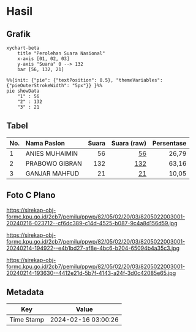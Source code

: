 # Hasil

## Grafik

```mermaid
xychart-beta
    title "Perolehan Suara Nasional"
    x-axis [01, 02, 03]
    y-axis "Suara" 0 --> 132
    bar [56, 132, 21]
```

```mermaid
%%{init: {"pie": {"textPosition": 0.5}, "themeVariables": {"pieOuterStrokeWidth": "5px"}} }%%
pie showData
    "1" : 56
    "2" : 132
    "3" : 21
```

## Tabel

| No. | Nama Paslon    | Suara | Suara (raw) | Persentase |
|:--- |:-------------- | -----:| -----------:| ----------:|
| 1   | ANIES MUHAIMIN | 56    | [56][p-1]   | 26,79      |
| 2   | PRABOWO GIBRAN | 132   | [132][p-2]  | 63,16      |
| 3   | GANJAR MAHFUD  | 21    | [21][p-3]   | 10,05      |


[p-1]: https://github.com/gigit-pemilu/pemilu-2024/blob/main/pilpres/hitung-suara/sub/82-maluku-utara/sub/05-kepulauan-sula/sub/02-sanana/sub/2003-waibau/sub/001-tps/sub/paslon-1.txt
[p-2]: https://github.com/gigit-pemilu/pemilu-2024/blob/main/pilpres/hitung-suara/sub/82-maluku-utara/sub/05-kepulauan-sula/sub/02-sanana/sub/2003-waibau/sub/001-tps/sub/paslon-2.txt
[p-3]: https://github.com/gigit-pemilu/pemilu-2024/blob/main/pilpres/hitung-suara/sub/82-maluku-utara/sub/05-kepulauan-sula/sub/02-sanana/sub/2003-waibau/sub/001-tps/sub/paslon-3.txt

## Foto C Plano

https://sirekap-obj-formc.kpu.go.id/2cb7/pemilu/ppwp/82/05/02/20/03/8205022003001-20240216-023712--cf6dc389-c14d-4525-b087-9c4a8d156d59.jpg

https://sirekap-obj-formc.kpu.go.id/2cb7/pemilu/ppwp/82/05/02/20/03/8205022003001-20240214-194922--e4b1bd27-af8e-4bc6-b204-65094b4a35c3.jpg

https://sirekap-obj-formc.kpu.go.id/2cb7/pemilu/ppwp/82/05/02/20/03/8205022003001-20240214-193630--4412e21d-5b7f-4143-a24f-3d0c42085e65.jpg


## Metadata

| Key        | Value               |
| ---------- | ------------------- |
| Time Stamp | 2024-02-16 03:00:26 |



